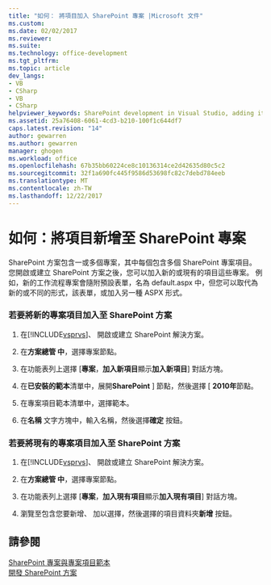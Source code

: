 ```yaml
---
title: "如何： 將項目加入 SharePoint 專案 |Microsoft 文件"
ms.custom: 
ms.date: 02/02/2017
ms.reviewer: 
ms.suite: 
ms.technology: office-development
ms.tgt_pltfrm: 
ms.topic: article
dev_langs:
- VB
- CSharp
- VB
- CSharp
helpviewer_keywords: SharePoint development in Visual Studio, adding items
ms.assetid: 25a76408-6061-4cd3-b210-100f1c644df7
caps.latest.revision: "14"
author: gewarren
ms.author: gewarren
manager: ghogen
ms.workload: office
ms.openlocfilehash: 67b35bb60224ce8c10136314ce2d42635d80c5c2
ms.sourcegitcommit: 32f1a690fc445f9586d53698fc82c7debd784eeb
ms.translationtype: MT
ms.contentlocale: zh-TW
ms.lasthandoff: 12/22/2017
---
```

# <a name="how-to-add-items-to-a-sharepoint-project"></a>如何：將項目新增至 SharePoint 專案
  SharePoint 方案包含一或多個專案，其中每個包含多個 SharePoint 專案項目。 您開啟或建立 SharePoint 方案之後，您可以加入新的或現有的項目這些專案。 例如，新的工作流程專案會隨附預設表單，名為 default.aspx 中，但您可以取代為新的或不同的形式，該表單，或加入另一種 ASPX 形式。  
  
### <a name="to-add-a-new-project-item-to-a-sharepoint-solution"></a>若要將新的專案項目加入至 SharePoint 方案  
  
1.  在[!INCLUDE[vsprvs](../sharepoint/includes/vsprvs-md.md)]、 開啟或建立 SharePoint 解決方案。  
  
2.  在**方案總管 中**，選擇專案節點。  
  
3.  在功能表列上選擇 [**專案**，**加入新項目**顯示**加入新項目**] 對話方塊。  
  
4.  在**已安裝的範本**清單中，展開**SharePoint** ] 節點，然後選擇 [ **2010年**節點。  
  
5.  在專案項目範本清單中，選擇範本。  
  
6.  在**名稱** 文字方塊中，輸入名稱，然後選擇**確定** 按鈕。  
  
### <a name="to-add-an-existing-project-item-to-a-sharepoint-solution"></a>若要將現有的專案項目加入至 SharePoint 方案  
  
1.  在[!INCLUDE[vsprvs](../sharepoint/includes/vsprvs-md.md)]、 開啟或建立 SharePoint 解決方案。  
  
2.  在**方案總管 中**，選擇專案節點。  
  
3.  在功能表列上選擇 [**專案**，**加入現有項目**顯示**加入現有項目**] 對話方塊。  
  
4.  瀏覽至包含您要新增、 加以選擇，然後選擇的項目資料夾**新增** 按鈕。  
  
## <a name="see-also"></a>請參閱  
 [SharePoint 專案與專案項目範本](../sharepoint/sharepoint-project-and-project-item-templates.md)   
 [開發 SharePoint 方案](../sharepoint/developing-sharepoint-solutions.md)  
  
  